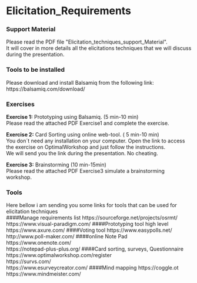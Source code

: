 # Elicitation_Requirements


<h3>Support Material</h3>
Please read the PDF file "Elicitation_techniques_support_Material".<br />
It will cover in more details all the elicitations techniques that we will discuss during the presentation.<br />

<h3>Tools to be installed</h3>
Please download and install Balsamiq from the following link:<br />
https://balsamiq.com/download/<br />

<h3> Exercises</h3>
<b>Exercise 1:</b> Prototyping using Balsamiq. (5 min-10 min)</br >
Please read the attached PDF Exercise1 and complete the exercise.<br />


<b>Exercise 2:</b> Card Sorting using online web-tool. ( 5 min-10 min)</br >
You don´t need any installation on your computer. Open the link to access the exercise on OptimalWorkshop and just follow the instructions.<br />
We will send you the link during the presentation. No cheating.<br />

<b>Exercise 3:</b> Brainstorming  (10 min-15min)</br >
Please read the attached PDF Exercise3 simulate a brainstorming workshop.<br />

<h3>Tools</h3>
Here bellow i am sending you some links for tools that can be used for elicitation techniques<br />
####Manage requirements list
https://sourceforge.net/projects/osrmt/<br />
https://www.visual-paradigm.com/
####Prototyping tool high level
https://www.axure.com/
####Voting tool 
https://www.easypolls.net/<br />
http://www.poll-maker.com/
####online Note Pad
https://www.onenote.com/<br />
https://notepad-plus-plus.org/
####Card sorting, surveys, Questionnaire
https://www.optimalworkshop.com/register<br />
https://survs.com/<br />
https://www.esurveycreator.com/
####Mind mapping
https://coggle.ot<br />
https://www.mindmeister.com/<br />


